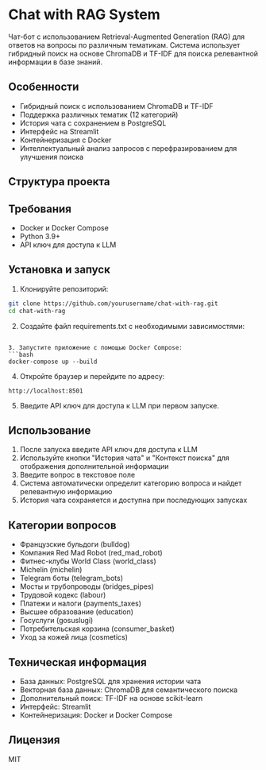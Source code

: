 # Chat with RAG System

Чат-бот с использованием Retrieval-Augmented Generation (RAG) для ответов на вопросы по различным тематикам. Система использует гибридный поиск на основе ChromaDB и TF-IDF для поиска релевантной информации в базе знаний.

## Особенности

- Гибридный поиск с использованием ChromaDB и TF-IDF
- Поддержка различных тематик (12 категорий)
- История чата с сохранением в PostgreSQL
- Интерфейс на Streamlit
- Контейнеризация с Docker
- Интеллектуальный анализ запросов с перефразированием для улучшения поиска

## Структура проекта

## Требования

- Docker и Docker Compose
- Python 3.9+
- API ключ для доступа к LLM

## Установка и запуск

1. Клонируйте репозиторий:
```bash
git clone https://github.com/yourusername/chat-with-rag.git
cd chat-with-rag
```

2. Создайте файл requirements.txt с необходимыми зависимостями:

```

3. Запустите приложение с помощью Docker Compose:
```bash
docker-compose up --build
```

4. Откройте браузер и перейдите по адресу:
```
http://localhost:8501
```

5. Введите API ключ для доступа к LLM при первом запуске.

## Использование

1. После запуска введите API ключ для доступа к LLM
2. Используйте кнопки "История чата" и "Контекст поиска" для отображения дополнительной информации
3. Введите вопрос в текстовое поле
4. Система автоматически определит категорию вопроса и найдет релевантную информацию
5. История чата сохраняется и доступна при последующих запусках

## Категории вопросов

- Французские бульдоги (bulldog)
- Компания Red Mad Robot (red_mad_robot)
- Фитнес-клубы World Class (world_class)
- Michelin (michelin)
- Telegram боты (telegram_bots)
- Мосты и трубопроводы (bridges_pipes)
- Трудовой кодекс (labour)
- Платежи и налоги (payments_taxes)
- Высшее образование (education)
- Госуслуги (gosuslugi)
- Потребительская корзина (consumer_basket)
- Уход за кожей лица (cosmetics)

## Техническая информация

- База данных: PostgreSQL для хранения истории чата
- Векторная база данных: ChromaDB для семантического поиска
- Дополнительный поиск: TF-IDF на основе scikit-learn
- Интерфейс: Streamlit
- Контейнеризация: Docker и Docker Compose

## Лицензия

MIT